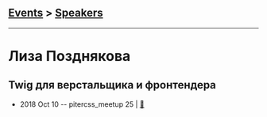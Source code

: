 ## [Events](../README.md) > [Speakers](../speakers.md)
---

# Лиза Позднякова

## Twig для верстальщика и фронтендера
- 2018 Oct 10 -- pitercss_meetup 25  | [:notebook:](https://pitercss.ru/25/pres/twig/)  
